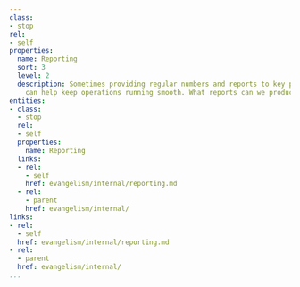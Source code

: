 ```yaml
---
class:
- stop
rel:
- self
properties:
  name: Reporting
  sort: 3
  level: 2
  description: Sometimes providing regular numbers and reports to key players internally
    can help keep operations running smooth. What reports can we produce?
entities:
- class:
  - stop
  rel:
  - self
  properties:
    name: Reporting
  links:
  - rel:
    - self
    href: evangelism/internal/reporting.md
  - rel:
    - parent
    href: evangelism/internal/
links:
- rel:
  - self
  href: evangelism/internal/reporting.md
- rel:
  - parent
  href: evangelism/internal/
...
```

